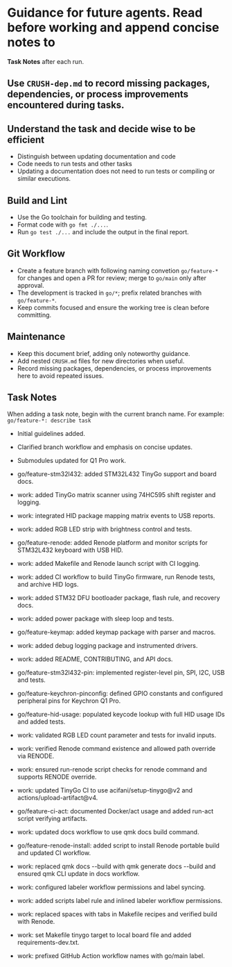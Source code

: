 # Guidance for future agents. Read before working and append concise notes to
**Task Notes** after each run.

## Use `CRUSH-dep.md` to record missing packages, dependencies, or process improvements encountered during tasks.

## Understand the task and decide wise to be efficient
- Distinguish between updating documentation and code
- Code needs to run tests and other tasks
- Updating a documentation does not need to run tests or compiling or similar executions.

## Build and Lint
- Use the Go toolchain for building and testing.
- Format code with `go fmt ./...`.
- Run `go test ./...` and include the output in the final report.


## Git Workflow
- Create a feature branch with following naming convetion `go/feature-*` for changes and open a PR for review; merge to `go/main`
  only after approval.
- The development is tracked in `go/*`; prefix related branches with `go/feature-*`.
- Keep commits focused and ensure the working tree is clean before committing.

## Maintenance
- Keep this document brief, adding only noteworthy guidance.
- Add nested `CRUSH.md` files for new directories when useful.
- Record missing packages, dependencies, or process improvements here to avoid repeated issues.

## Task Notes
When adding a task note, begin with the current branch name. For example: `go/feature-*: describe task`
- Initial guidelines added.
- Clarified branch workflow and emphasis on concise updates.
- Submodules updated for Q1 Pro work.
- go/feature-stm32l432: added STM32L432 TinyGo support and board docs.

- work: added TinyGo matrix scanner using 74HC595 shift register and logging.
- work: integrated HID package mapping matrix events to USB reports.

- work: added RGB LED strip with brightness control and tests.
- go/feature-renode: added Renode platform and monitor scripts for STM32L432 keyboard with USB HID.

- work: added Makefile and Renode launch script with CI logging.
- work: added CI workflow to build TinyGo firmware, run Renode tests, and archive HID logs.
- work: added STM32 DFU bootloader package, flash rule, and recovery docs.

- work: added power package with sleep loop and tests.

- go/feature-keymap: added keymap package with parser and macros.
- work: added debug logging package and instrumented drivers.
- work: added README, CONTRIBUTING, and API docs.
- go/feature-stm32l432-pin: implemented register-level pin, SPI, I2C, USB and tests.
- go/feature-keychron-pinconfig: defined GPIO constants and configured peripheral pins for Keychron Q1 Pro.
- go/feature-hid-usage: populated keycode lookup with full HID usage IDs and added tests.
- work: validated RGB LED count parameter and tests for invalid inputs.
- work: verified Renode command existence and allowed path override via RENODE.
- work: ensured run-renode script checks for renode command and supports RENODE override.
- work: updated TinyGo CI to use acifani/setup-tinygo@v2 and actions/upload-artifact@v4.
- go/feature-ci-act: documented Docker/act usage and added run-act script verifying artifacts.
- work: updated docs workflow to use qmk docs build command.
- go/feature-renode-install: added script to install Renode portable build and updated CI workflow.
- work: replaced qmk docs --build with qmk generate docs --build and ensured qmk CLI update in docs workflow.
- work: configured labeler workflow permissions and label syncing.
- work: added scripts label rule and inlined labeler workflow permissions.
- work: replaced spaces with tabs in Makefile recipes and verified build with Renode.
- work: set Makefile tinygo target to local board file and added requirements-dev.txt.

- work: prefixed GitHub Action workflow names with go/main label.
